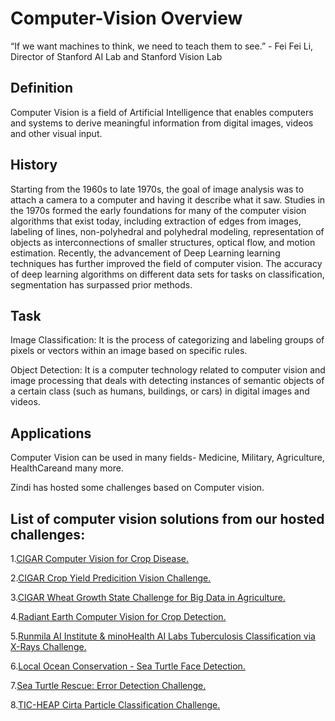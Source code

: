 # Computer-Vision Overview


“If we want machines to think, we need to teach them to see.” - Fei Fei Li, Director of Stanford AI Lab and Stanford Vision Lab

## Definition	

Computer Vision is a field of Artificial Intelligence that enables computers and systems to derive meaningful information from  digital images, videos and other visual input.
	
		
## History

Starting from the 1960s to late 1970s, the goal of image analysis was to attach a camera to a computer and having it describe what it saw.
Studies in the 1970s formed the early foundations for many of the computer vision algorithms that exist today, including extraction of edges from images, labeling of lines, non-polyhedral and polyhedral modeling, representation of objects as interconnections of smaller structures, optical flow, and motion estimation.
Recently, the advancement of Deep Learning learning techniques has further improved the field of computer vision. The accuracy of deep learning algorithms on different data sets for tasks on classification, segmentation has surpassed prior methods.


## Task
		
Image Classification:  It is the process of categorizing and labeling groups of pixels or vectors within an image based on specific rules.
	
Object Detection: It is a computer technology related to computer vision and image processing that deals with detecting instances of semantic objects of a certain class (such as humans, buildings, or cars) in digital images and videos.	
		
## Applications

Computer Vision can be used in many fields- Medicine, Military, Agriculture, HealthCareand many more.
	
Zindi has hosted some challenges based on Computer vision.
	
## List of computer vision solutions from our hosted challenges:
1.[CIGAR Computer Vision for Crop Disease.](https://github.com/ZindiAfrica/Computer-Vision/tree/main/Image%20Classification/CGIAR%20Computer%20Vision%20for%20Crop%20Disease)
	
2.[CIGAR Crop Yield Predicition Vision Challenge.](https://github.com/ZindiAfrica/Computer-Vision/tree/main/Image%20Classification/CGIAR%20Crop%20Yield%20Prediction%20Challenge)
	
3.[CIGAR Wheat Growth State Challenge for Big Data in Agriculture.](https://github.com/ZindiAfrica/Computer-Vision/tree/main/Image%20Classification/CGIAR%20Wheat%20Growth%20Stage%20Challenge)
	
4.[Radiant Earth Computer Vision for Crop Detection.](https://github.com/ZindiAfrica/Computer-Vision/tree/main/Image%20Classification/Radiant%20Earth%20Computer%20Vision%20for%20Crop%20Detection%20from%20Satellite%20Imagery)
	
5.[Runmila AI Institute & minoHealth AI Labs Tuberculosis Classification via X-Rays Challenge.](https://github.com/ZindiAfrica/Computer-Vision/tree/main/Image%20Classification/Runmila%20AI%20Institute%20%26%20minoHealth%20AI%20Labs%20Tuberculosis%20Classification%20via%20X-Rays%20Challenge)

6.[Local Ocean Conservation - Sea Turtle Face Detection.]()

7.[Sea Turtle Rescue: Error Detection Challenge.](https://github.com/ZindiAfrica/Computer-Vision/tree/main/Object%20Detection/Sea%20Turtle%20Rescue%20Error%20Detection%20Challenge)

8.[TIC-HEAP Cirta Particle Classification Challenge.](https://github.com/ZindiAfrica/Computer-Vision/tree/main/Image%20Classification/TIC-HEAP%20Cirta%20Particle%20Classification%20Challenge)

